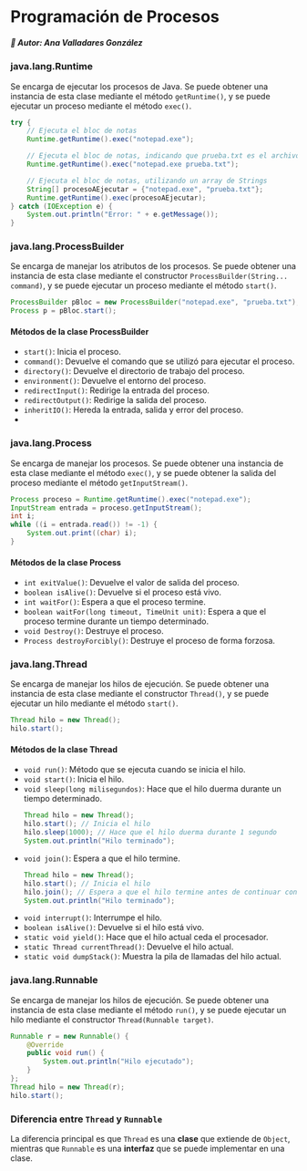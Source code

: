 # Programación de Procesos

##### 👤 Autor: Ana Valladares González

### **java.lang.Runtime**

Se encarga de ejecutar los procesos de Java. Se puede obtener una instancia de esta clase mediante el método `getRuntime()`, y se puede ejecutar un proceso mediante el método `exec()`. 

```java
try {
    // Ejecuta el bloc de notas
    Runtime.getRuntime().exec("notepad.exe");

    // Ejecuta el bloc de notas, indicando que prueba.txt es el archivo que se va a abrir o crear
    Runtime.getRuntime().exec("notepad.exe prueba.txt");

    // Ejecuta el bloc de notas, utilizando un array de Strings
    String[] procesoAEjecutar = {"notepad.exe", "prueba.txt"};
    Runtime.getRuntime().exec(procesoAEjecutar);
} catch (IOException e) {
    System.out.println("Error: " + e.getMessage());
}
```

### **java.lang.ProcessBuilder**

Se encarga de manejar los atributos de los procesos. Se puede obtener una instancia de esta clase mediante el constructor `ProcessBuilder(String... command)`, y se puede ejecutar un proceso mediante el método `start()`. 

```java
ProcessBuilder pBloc = new ProcessBuilder("notepad.exe", "prueba.txt");
Process p = pBloc.start();
```

#### **Métodos de la clase ProcessBuilder**

- `start()`: Inicia el proceso.
- `command()`: Devuelve el comando que se utilizó para ejecutar el proceso.
- `directory()`: Devuelve el directorio de trabajo del proceso.
- `environment()`: Devuelve el entorno del proceso.
- `redirectInput()`: Redirige la entrada del proceso.
- `redirectOutput()`: Redirige la salida del proceso.
- `inheritIO()`: Hereda la entrada, salida y error del proceso.
- 
### **java.lang.Process**

Se encarga de manejar los procesos. Se puede obtener una instancia de esta clase mediante el método `exec()`, y se puede obtener la salida del proceso mediante el método `getInputStream()`. 

```java
Process proceso = Runtime.getRuntime().exec("notepad.exe");
InputStream entrada = proceso.getInputStream();
int i;
while ((i = entrada.read()) != -1) {
    System.out.print((char) i);
}
```

#### **Métodos de la clase Process**

- `int exitValue()`: Devuelve el valor de salida del proceso.
- `boolean isAlive()`: Devuelve si el proceso está vivo.
- `int waitFor()`: Espera a que el proceso termine.
- `boolean waitFor(long timeout, TimeUnit unit)`: Espera a que el proceso termine durante un tiempo determinado.
- `void Destroy()`: Destruye el proceso.
- `Process destroyForcibly()`: Destruye el proceso de forma forzosa.

### **java.lang.Thread**

Se encarga de manejar los hilos de ejecución. Se puede obtener una instancia de esta clase mediante el constructor `Thread()`, y se puede ejecutar un hilo mediante el método `start()`. 

```java
Thread hilo = new Thread();
hilo.start();
```

#### **Métodos de la clase Thread**

- `void run()`: Método que se ejecuta cuando se inicia el hilo.
- `void start()`: Inicia el hilo.
- `void sleep(long milisegundos)`: Hace que el hilo duerma durante un tiempo determinado.
    ```java
    Thread hilo = new Thread();
    hilo.start(); // Inicia el hilo
    hilo.sleep(1000); // Hace que el hilo duerma durante 1 segundo
    System.out.println("Hilo terminado");
    ```
- `void join()`: Espera a que el hilo termine.
    ```java
    Thread hilo = new Thread();
    hilo.start(); // Inicia el hilo
    hilo.join(); // Espera a que el hilo termine antes de continuar con el programa
    System.out.println("Hilo terminado");
    ```
- `void interrupt()`: Interrumpe el hilo.
- `boolean isAlive()`: Devuelve si el hilo está vivo.
- `static void yield()`: Hace que el hilo actual ceda el procesador.
- `static Thread currentThread()`: Devuelve el hilo actual.
- `static void dumpStack()`: Muestra la pila de llamadas del hilo actual.

### **java.lang.Runnable**

Se encarga de manejar los hilos de ejecución. Se puede obtener una instancia de esta clase mediante el método `run()`, y se puede ejecutar un hilo mediante el constructor `Thread(Runnable target)`. 

```java
Runnable r = new Runnable() {
    @Override
    public void run() {
        System.out.println("Hilo ejecutado");
    }
};
Thread hilo = new Thread(r);
hilo.start();
```

### Diferencia entre `Thread` y `Runnable`

La diferencia principal es que `Thread` es una **clase** que extiende de `Object`, mientras que `Runnable` es una **interfaz** que se puede implementar en una clase.